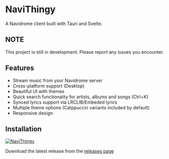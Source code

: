 # NaviThingy

A Navidrome client built with Tauri and Svelte.

## NOTE

This project is still in development. Please report any issues you encounter.

## Features

- Stream music from your Navidrome server
- Cross-platform support (Desktop)
- Beautiful UI with themes
- Quick search functionality for artists, albums and songs (Ctrl+K)
- Synced lyrics support via LRCLIB/Embeded lyrics
- Multiple theme options (Catppuccin variants included by default)
- Responsive design

## Installation

[![NaviThingy](https://img.shields.io/badge/AVAILABLE_ON_THE_AUR-333232?style=for-the-badge&logo=arch-linux&logoColor=3d67db&labelColor=%23171717)](https://aur.archlinux.org/packages/navithingy-git)

Download the latest release from the [releases page](https://github.com/vMohammad24/NaviThingy/releases)
